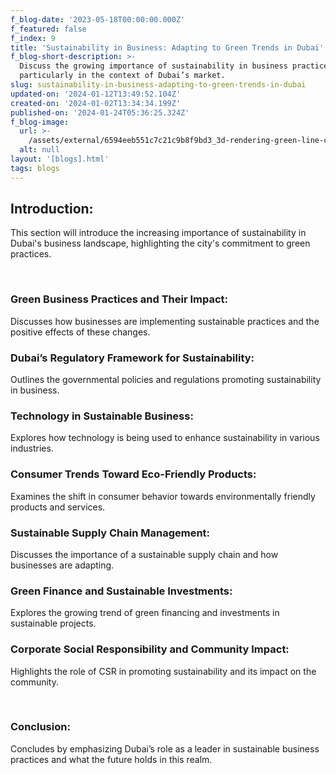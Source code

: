 ```yaml
---
f_blog-date: '2023-05-18T00:00:00.000Z'
f_featured: false
f_index: 9
title: 'Sustainability in Business: Adapting to Green Trends in Dubai'
f_blog-short-description: >-
  Discuss the growing importance of sustainability in business practices,
  particularly in the context of Dubai’s market.
slug: sustainability-in-business-adapting-to-green-trends-in-dubai
updated-on: '2024-01-12T13:49:52.104Z'
created-on: '2024-01-02T13:34:34.199Z'
published-on: '2024-01-24T05:36:25.324Z'
f_blog-image:
  url: >-
    /assets/external/6594eeb551c7c21c9b8f9bd3_3d-rendering-green-line-chart-isolated-white-background.jpg
  alt: null
layout: '[blogs].html'
tags: blogs
---
```


Introduction:
-------------

This section will introduce the increasing importance of sustainability in Dubai's business landscape, highlighting the city's commitment to green practices.

‍

### Green Business Practices and Their Impact:

Discusses how businesses are implementing sustainable practices and the positive effects of these changes.

### Dubai’s Regulatory Framework for Sustainability:

Outlines the governmental policies and regulations promoting sustainability in business.

### Technology in Sustainable Business:

Explores how technology is being used to enhance sustainability in various industries.

### Consumer Trends Toward Eco-Friendly Products:

Examines the shift in consumer behavior towards environmentally friendly products and services.

### Sustainable Supply Chain Management:

Discusses the importance of a sustainable supply chain and how businesses are adapting.

### Green Finance and Sustainable Investments:

Explores the growing trend of green financing and investments in sustainable projects.

### Corporate Social Responsibility and Community Impact:

Highlights the role of CSR in promoting sustainability and its impact on the community.

‍

### Conclusion:

Concludes by emphasizing Dubai’s role as a leader in sustainable business practices and what the future holds in this realm.

